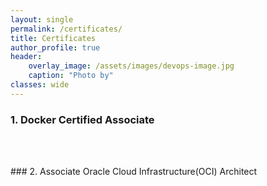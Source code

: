 ```yaml
---
layout: single
permalink: /certificates/
title: Certificates
author_profile: true
header:
    overlay_image: /assets/images/devops-image.jpg
    caption: "Photo by"
classes: wide
---
```


### 1. Docker Certified Associate 
<figure style="width: 30%" class="align-left">
  <img src="{{ site.url }}{{ site.baseurl }}/assets/images/DCA-logo.jpeg" alt="">
</figure> 

<br />
<br />
### 2. Associate Oracle Cloud Infrastructure(OCI) Architect 
<figure style="width: 30%" class="align-left">
  <img src="{{ site.url }}{{ site.baseurl }}/assets/images/oci-certified-architect-associate.png" alt="">
</figure> 
